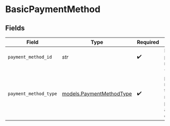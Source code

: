 # BasicPaymentMethod


## Fields

| Field                                                                     | Type                                                                      | Required                                                                  | Description                                                               |
| ------------------------------------------------------------------------- | ------------------------------------------------------------------------- | ------------------------------------------------------------------------- | ------------------------------------------------------------------------- |
| `payment_method_id`                                                       | *str*                                                                     | :heavy_check_mark:                                                        | ID of the payment method.                                                 |
| `payment_method_type`                                                     | [models.PaymentMethodType](../models/paymentmethodtype.md)                | :heavy_check_mark:                                                        | The payment method type that represents a payment rail and directionality |